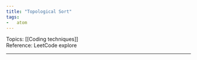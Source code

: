 ```yaml
---
title: "Topological Sort"
tags:
-   atom
---
```

Topics: [[Coding techniques]]  
Reference: LeetCode explore  

---
